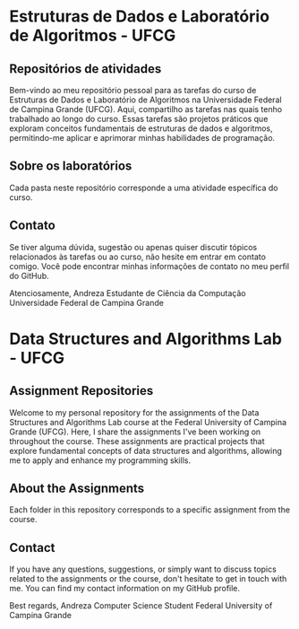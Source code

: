 # Estruturas de Dados e Laboratório de Algoritmos - UFCG

## Repositórios de atividades


Bem-vindo ao meu repositório pessoal para as tarefas do curso de Estruturas de Dados e Laboratório de Algoritmos na Universidade Federal de Campina Grande (UFCG). Aqui, compartilho as tarefas nas quais tenho trabalhado ao longo do curso. Essas tarefas são projetos práticos que exploram conceitos fundamentais de estruturas de dados e algoritmos, permitindo-me aplicar e aprimorar minhas habilidades de programação.

## Sobre os laboratórios


Cada pasta neste repositório corresponde a uma atividade específica do curso. 

## Contato


Se tiver alguma dúvida, sugestão ou apenas quiser discutir tópicos relacionados às tarefas ou ao curso, não hesite em entrar em contato comigo. Você pode encontrar minhas informações de contato no meu perfil do GitHub.

Atenciosamente,
Andreza
Estudante de Ciência da Computação
Universidade Federal de Campina Grande









# Data Structures and Algorithms Lab - UFCG

## Assignment Repositories

Welcome to my personal repository for the assignments of the Data Structures and Algorithms Lab course at the Federal University of Campina Grande (UFCG). Here, I share the assignments I've been working on throughout the course. These assignments are practical projects that explore fundamental concepts of data structures and algorithms, allowing me to apply and enhance my programming skills.

## About the Assignments

Each folder in this repository corresponds to a specific assignment from the course. 

## Contact

If you have any questions, suggestions, or simply want to discuss topics related to the assignments or the course, don't hesitate to get in touch with me. You can find my contact information on my GitHub profile.


Best regards,
Andreza
Computer Science Student
Federal University of Campina Grande

